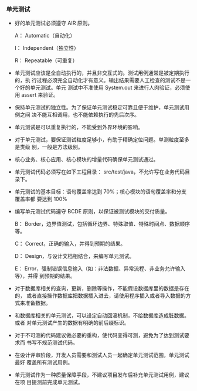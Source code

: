 ### 单元测试
   - 好的单元测试必须遵守 AIR 原则。

        A： Automatic（自动化）

        I： Independent（独立性）

        R： Repeatable（可重复）
   - 单元测试应该是全自动执行的，并且非交互式的。测试用例通常是被定期执行的，执
     行过程必须完全自动化才有意义。输出结果需要人工检查的测试不是一个好的单元测试。单元
     测试中不准使用 System.out 来进行人肉验证，必须使用 assert 来验证。
   - 保持单元测试的独立性。为了保证单元测试稳定可靠且便于维护，单元测试用例之间
     决不能互相调用，也不能依赖执行的先后次序。
   - 单元测试是可以重复执行的，不能受到外界环境的影响。
   - 对于单元测试，要保证测试粒度足够小，有助于精确定位问题。单测粒度至多是类级
     别，一般是方法级别。
   - 核心业务、核心应用、核心模块的增量代码确保单元测试通过。
   - 单元测试代码必须写在如下工程目录： src/test/java，不允许写在业务代码目录下。
   - 单元测试的基本目标：语句覆盖率达到 70%；核心模块的语句覆盖率和分支覆盖率都
     要达到 100%
   - 编写单元测试代码遵守 BCDE 原则，以保证被测试模块的交付质量。

       B： Border，边界值测试，包括循环边界、特殊取值、特殊时间点、数据顺序等。

       C： Correct，正确的输入，并得到预期的结果。

       D： Design，与设计文档相结合，来编写单元测试。

       E： Error，强制错误信息输入（如：非法数据、异常流程、非业务允许输入等），并得
       到预期的结果。
   - 对于数据库相关的查询，更新，删除等操作，不能假设数据库里的数据是存在的，
     或者直接操作数据库把数据插入进去，请使用程序插入或者导入数据的方式来准备数据。
   - 和数据库相关的单元测试，可以设定自动回滚机制，不给数据库造成脏数据。或者
     对单元测试产生的数据有明确的前后缀标识。
   - 对于不可测的代码建议做必要的重构，使代码变得可测，避免为了达到测试要求而
     书写不规范测试代码。
   - 在设计评审阶段，开发人员需要和测试人员一起确定单元测试范围，单元测试最好
     覆盖所有测试用例。
   - 单元测试作为一种质量保障手段，不建议项目发布后补充单元测试用例，建议在项
     目提测前完成单元测试。
